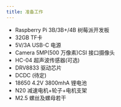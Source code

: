 ```yaml
---
title: 准备工作
---
```


- Raspberry Pi 3B/3B+/4B 树莓派开发板 
- 32GB TF卡
- 5V/3A USB-C 电源
- Camera 5MP(500 万像素)CSI 接口摄像头
- HC-04 超声波传感器(可选)
- DRV8833 驱动芯片
- DCDC (待定)
- 18650 4.2V 3800mhA 锂电池
- N20 减速电机+轮子+电机支架
- M2.5 螺丝及螺母若干